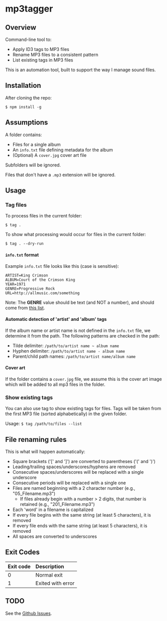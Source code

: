 # mp3tagger

## Overview

Command-line tool to:

- Apply ID3 tags to MP3 files
- Rename MP3 files to a consistent pattern
- List existing tags in MP3 files

This is an automation tool, built to support the way I manage sound files.

## Installation

After cloning the repo:

```
$ npm install -g
```

## Assumptions

A folder contains:

- Files for a single album
- An `info.txt` file defining metadata for the album
- (Optional) A `cover.jpg` cover art file

Subfolders will be ignored.

Files that don't have a `.mp3` extension will be ignored.

## Usage

### Tag files

To process files in the current folder:

```
$ tag .
```

To show what processing would occur for files in the current folder:

```
$ tag . --dry-run
```

#### `info.txt` format

Example `info.txt` file looks like this (case is sensitive):

```
ARTIST=King Crimson
ALBUM=Court of the Crimson King
YEAR=1971
GENRE=Progressive Rock
URL=http://allmusic.com/something
```

Note: The **GENRE** value should be text (and NOT a number), and should come from [this list](https://en.wikipedia.org/wiki/List_of_ID3v1_Genres).

#### Automatic detection of 'artist' and 'album' tags

If the album name or artist name is not defined in the `info.txt` file, we determine it from the path. The following patterns are checked in the path:

- Tilde delimiter: `/path/to/artist name ~ album name`
- Hyphen delimiter: `/path/to/artist name - album name`
- Parent/child path names: `/path/to/artist name/album name`

#### Cover art

If the folder contains a `cover.jpg` file, we assume this is the cover art image which will be added to all mp3 files in the folder.

### Show existing tags

You can also use tag to show existing tags for files. Tags will be taken from the first MP3 file (sorted alphabetically) in the given folder.

Usage: `$ tag /path/to/files --list`

## File renaming rules

This is what will happen automatically:

- Square brackets ('[' and ']') are converted to parentheses ('(' and ')')
- Leading/trailing spaces/underscores/hyphens are removed
- Consecutive spaces/underscores will be replaced with a single underscore
- Consecutive periods will be replaced with a single one
- Files are named beginning with a 2 character number (e.g., "05_Filename.mp3")
  - If files already begin with a number > 2 digits, that number is retained (e.g., "201_Filename.mp3")
- Each 'word' in a filename is capitalized
- If every file begins with the same string (at least 5 characters), it is removed
- If every file ends with the same string (at least 5 characters), it is removed
- All spaces are converted to underscores

## Exit Codes

| Exit code | Description       |
| :-------- | :---------------- |
| 0         | Normal exit       |
| 1         | Exited with error |

## TODO

See the [Github Issues](https://github.com/kpander/mp3tag/issues).
